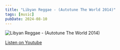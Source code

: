 ```yaml
---
title: "Libyan Reggae - (Autotune The World 2014)"
tags: [music]
pubDate: 2024-08-10
---
```


<img src="https://rwdfwd.com/cdn/shop/products/autotune7_1000x.png?v=1642499919" loading="lazy" alt="Libyan Reggae - (Autotune The World 2014)" />

[Listen on Youtube](https://www.youtube.com/watch?v=Tk8T9ZP9VKU)
